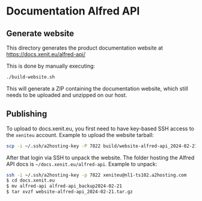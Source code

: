 # Documentation Alfred API

## Generate website

This directory generates the product documentation website at https://docs.xenit.eu/alfred-api/ 

This is done by manually executing:
```bash
./build-website.sh
```

This will generate a ZIP containing the documentation website, which still needs to be
uploaded and unzipped on our host.

## Publishing

To upload to docs.xenit.eu, you first need to have key-based SSH access to the `xeniteu` account.
Example to upload the website tarball:
```bash
scp -i ~/.ssh/a2hosting-key -P 7822 build/website-alfred-api_2024-02-21.tar.gz xeniteu@nl1-ts102.a2hosting.com:~/docs.xenit.eu/
```

After that login via SSH to unpack the website. The folder hosting the Alfred API docs is `~/docs.xenit.eu/alfred-api`.
Example to unpack:
```bash
ssh -i ~/.ssh/a2hosting-key -p 7822 xeniteu@nl1-ts102.a2hosting.com
$ cd docs.xenit.eu
$ mv alfred-api alfred-api_backup2024-02-21
$ tar xvzf website-alfred-api_2024-02-21.tar.gz
```

